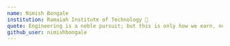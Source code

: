 ```yaml
---
name: Nimish Bongale
institution: Ramaiah Institute of Technology 🚩
quote: Engineering is a noble pursuit; but this is only how we earn, not how we live! 
github_user: nimishbongale
---
```

